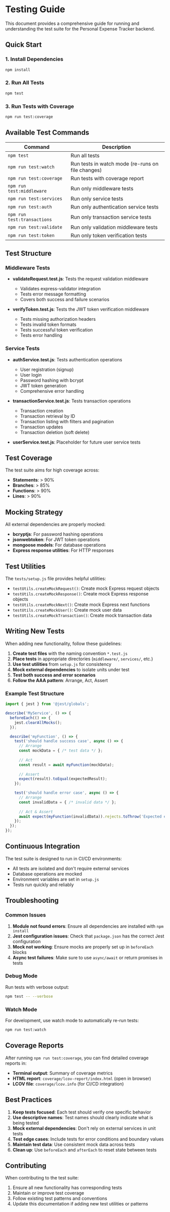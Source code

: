 # Testing Guide

This document provides a comprehensive guide for running and understanding the test suite for the Personal Expense Tracker backend.

## Quick Start

### 1. Install Dependencies
```bash
npm install
```

### 2. Run All Tests
```bash
npm test
```

### 3. Run Tests with Coverage
```bash
npm run test:coverage
```

## Available Test Commands

| Command | Description |
|---------|-------------|
| `npm test` | Run all tests |
| `npm run test:watch` | Run tests in watch mode (re-runs on file changes) |
| `npm run test:coverage` | Run tests with coverage report |
| `npm run test:middleware` | Run only middleware tests |
| `npm run test:services` | Run only service tests |
| `npm run test:auth` | Run only authentication service tests |
| `npm run test:transactions` | Run only transaction service tests |
| `npm run test:validate` | Run only validation middleware tests |
| `npm run test:token` | Run only token verification tests |

## Test Structure

### Middleware Tests
- **validateRequest.test.js**: Tests the request validation middleware
  - Validates express-validator integration
  - Tests error message formatting
  - Covers both success and failure scenarios

- **verifyToken.test.js**: Tests the JWT token verification middleware
  - Tests missing authorization headers
  - Tests invalid token formats
  - Tests successful token verification
  - Tests error handling

### Service Tests
- **authService.test.js**: Tests authentication operations
  - User registration (signup)
  - User login
  - Password hashing with bcrypt
  - JWT token generation
  - Comprehensive error handling

- **transactionService.test.js**: Tests transaction operations
  - Transaction creation
  - Transaction retrieval by ID
  - Transaction listing with filters and pagination
  - Transaction updates
  - Transaction deletion (soft delete)

- **userService.test.js**: Placeholder for future user service tests

## Test Coverage

The test suite aims for high coverage across:
- **Statements**: > 90%
- **Branches**: > 85%
- **Functions**: > 90%
- **Lines**: > 90%

## Mocking Strategy

All external dependencies are properly mocked:
- **bcryptjs**: For password hashing operations
- **jsonwebtoken**: For JWT token operations
- **mongoose models**: For database operations
- **Express response utilities**: For HTTP responses

## Test Utilities

The `tests/setup.js` file provides helpful utilities:
- `testUtils.createMockRequest()`: Create mock Express request objects
- `testUtils.createMockResponse()`: Create mock Express response objects
- `testUtils.createMockNext()`: Create mock Express next functions
- `testUtils.createMockUser()`: Create mock user data
- `testUtils.createMockTransaction()`: Create mock transaction data

## Writing New Tests

When adding new functionality, follow these guidelines:

1. **Create test files** with the naming convention `*.test.js`
2. **Place tests** in appropriate directories (`middleware/`, `services/`, etc.)
3. **Use test utilities** from `setup.js` for consistency
4. **Mock external dependencies** to isolate units under test
5. **Test both success and error scenarios**
6. **Follow the AAA pattern**: Arrange, Act, Assert

### Example Test Structure
```javascript
import { jest } from '@jest/globals';

describe('MyService', () => {
  beforeEach(() => {
    jest.clearAllMocks();
  });

  describe('myFunction', () => {
    test('should handle success case', async () => {
      // Arrange
      const mockData = { /* test data */ };
      
      // Act
      const result = await myFunction(mockData);
      
      // Assert
      expect(result).toEqual(expectedResult);
    });

    test('should handle error case', async () => {
      // Arrange
      const invalidData = { /* invalid data */ };
      
      // Act & Assert
      await expect(myFunction(invalidData)).rejects.toThrow('Expected error');
    });
  });
});
```

## Continuous Integration

The test suite is designed to run in CI/CD environments:
- All tests are isolated and don't require external services
- Database operations are mocked
- Environment variables are set in `setup.js`
- Tests run quickly and reliably

## Troubleshooting

### Common Issues

1. **Module not found errors**: Ensure all dependencies are installed with `npm install`
2. **Jest configuration issues**: Check that `package.json` has the correct Jest configuration
3. **Mock not working**: Ensure mocks are properly set up in `beforeEach` blocks
4. **Async test failures**: Make sure to use `async/await` or return promises in tests

### Debug Mode
Run tests with verbose output:
```bash
npm test -- --verbose
```

### Watch Mode
For development, use watch mode to automatically re-run tests:
```bash
npm run test:watch
```

## Coverage Reports

After running `npm run test:coverage`, you can find detailed coverage reports in:
- **Terminal output**: Summary of coverage metrics
- **HTML report**: `coverage/lcov-report/index.html` (open in browser)
- **LCOV file**: `coverage/lcov.info` (for CI/CD integration)

## Best Practices

1. **Keep tests focused**: Each test should verify one specific behavior
2. **Use descriptive names**: Test names should clearly indicate what is being tested
3. **Mock external dependencies**: Don't rely on external services in unit tests
4. **Test edge cases**: Include tests for error conditions and boundary values
5. **Maintain test data**: Use consistent mock data across tests
6. **Clean up**: Use `beforeEach` and `afterEach` to reset state between tests

## Contributing

When contributing to the test suite:
1. Ensure all new functionality has corresponding tests
2. Maintain or improve test coverage
3. Follow existing test patterns and conventions
4. Update this documentation if adding new test utilities or patterns
